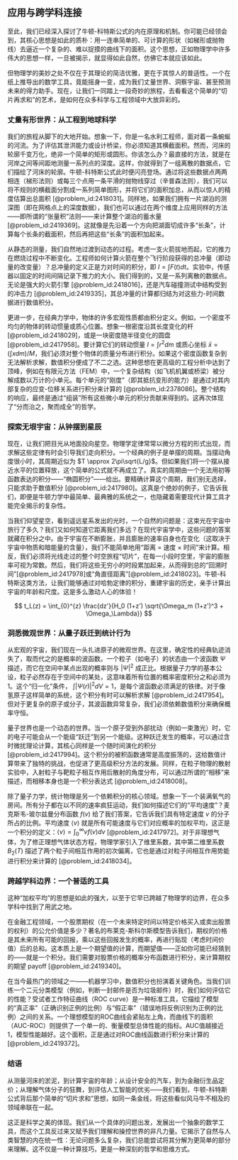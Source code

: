 ## 应用与跨学科连接

至此，我们已经深入探讨了牛顿-科特斯公式的内在原理和机制。你可能已经领会到，其核心思想是如此的质朴：用一连串简单的、可计算的形状（如梯形或抛物线）去逼近一个复杂的、难以捉摸的曲线下的面积。这个思想，正如物理学中许多伟大的思想一样，一旦被揭示，就显得如此自然，仿佛它本就应该如此。

但物理学的美妙之处不仅在于其理论的简洁优雅，更在于其惊人的普适性。一个在纸上推导出的数学工具，竟能摇身一变，成为我们丈量世界、洞察宇宙、甚至预测未来的得力助手。现在，让我们一同踏上一段奇妙的旅程，去看看这个简单的“切片再求和”的艺术，是如何在众多科学与工程领域中大放异彩的。

### 丈量有形世界：从工程到地球科学

我们的旅程从脚下的大地开始。想象一下，你是一名水利工程师，面对着一条蜿蜒的河流。为了评估其泄洪能力或设计桥梁，你必须知道其横截面积。然而，河床的轮廓千变万化，绝非一个简单的矩形或圆形。你该怎么办？最直接的方法，就是在河岸之间等间距地测量一系列点的深度。这样，你就得到了一组离散的数据点，它们描绘了河床的轮廓。牛顿-科特斯公式此时便闪亮登场。通过将这些数据点两两相连（梯形法则）或每三个点用一条平滑的抛物线穿过（辛普森法则），我们可以将不规则的横截面分割成一系列简单图形，并将它们的面积加总，从而以惊人的精度估算出总面积 [@problem_id:2418031]。同样地，如果我们拥有一片湖泊的测深图（即在网格点上的深度数据），我们也可以通过在两个维度上应用同样的方法——即所谓的“张量积”法则——来计算整个湖泊的蓄水量 [@problem_id:2419369]。这就像是先沿着一个方向把湖面切成许多“长条”，计算每个长条的截面积，然后再把这些“长条”的面积加起来。

从静态的测量，我们自然地过渡到动态的过程。考虑一支火箭拔地而起，它的推力在燃烧过程中不断变化。工程师如何计算火箭在整个飞行阶段获得的总冲量（即动量的改变量）？总冲量的定义正是力对时间的积分，即 $I = \int F(t) dt$。实验中，传感器以固定的时间间隔记录下推力的大小。我们得到的，又是一系列离散的数据点。无论是强大的火箭引擎 [@problem_id:2418016]，还是汽车碰撞测试中结构受到的冲击力 [@problem_id:2419335]，其总冲量的计算都归结为对这些力-时间数据进行数值积分。

更进一步，在经典力学中，物体的许多宏观性质都由积分定义。例如，一个密度不均匀的物体的转动惯量或质心位置。想象一根密度沿其长度变化的杆 [@problem_id:2418029]，或是一块密度随半径变化的圆盘 [@problem_id:2417958]。要计算它们的转动惯量 $I = \int r^2 dm$ 或质心坐标 $\bar{x} = (\int x dm) / M$，我们必须对整个物体的质量分布进行积分。如果这个密度函数复杂到无法解析求解，数值积分便成了不二之选。这种思想在更高级的工程分析中达到了顶峰，例如在有限元方法（FEM）中，一个复杂结构（如飞机机翼或桥梁）被分解成数以万计的小单元。每个单元的“刚度”（即其抵抗变形的能力）是通过对其内部复杂的应变-位移关系进行积分来计算的 [@problem_id:2378086]。整个结构的响应，最终是通过“组装”所有这些微小单元的积分贡献来得到的。这再次体现了“分而治之，聚而成全”的哲学。

### 探索无垠宇宙：从钟摆到星辰

现在，让我们把目光从地面投向星空。物理学定律常常以微分方程的形式出现，而求解这些定律有时会引导我们走向积分。一个经典的例子是单摆的周期。当摆动角度很小时，其周期近似为 $T \approx 2\pi\sqrt{L/g}$。但如果我们将一个摆从接近水平的位置释放，这个简单的公式就不再成立了。真实的周期由一个无法用初等函数表达的积分——“椭圆积分”——给出。要精确计算这个周期，我们别无选择，只能求助于数值积分 [@problem_id:2417980]。这真是个绝妙的例子，它告诉我们，即便是牛顿力学中最简单、最典雅的系统之一，也隐藏着需要现代计算工具才能完全揭示的复杂性。

当我们仰望星空，看到遥远星系发出的光时，一个自然的问题是：这束光在宇宙中旅行了多久？我们又如何知道它距离我们多远？在现代宇宙学中，这些问题的答案就藏在积分之中。由于宇宙在不断膨胀，并且膨胀的速率自身也在变化（这取决于宇宙中物质和暗能量的含量），我们不能简单地用“距离 = 速度 × 时间”来计算。相反，我们必须将光线走过的整个时空旅程“切片”，在每一小段时空里，宇宙的膨胀率可视为常数。然后，我们将这些无穷小的时段累加起来，从而得到总的“回溯时间”[@problem_id:2417978]或“角直径距离”[@problem_id:2418023]。牛顿-科特斯这类方法，让我们能够通过对哈勃定律的积分，重建宇宙的历史，亲手计算出宇宙的年龄和尺度。这是多么激动人心的体验！

$$
t_L(z) = \int_{0}^{z} \frac{dz'}{H_0 (1+z') \sqrt{\Omega_m (1+z')^3 + \Omega_\Lambda}}
$$

### 洞悉微观世界：从量子跃迁到统计行为

从宏观的宇宙，我们现在一头扎进原子的微观世界。在这里，确定性的经典轨迹消失了，取而代之的是概率的波函数。一个粒子（如电子）的状态由一个波函数 $\Psi$ 描述，而它在空间中某点出现的概率则与 $|\Psi|^2$ 成正比。根据量子力学的基本公设，粒子必然存在于空间中的某处，这意味着所有位置的概率密度积分之和必须为1。这个“归一化”条件， $\int |\Psi(r)|^2 dV = 1$，是每个波函数必须满足的铁律。对于像氢原子这样简单的系统，这个积分有时可以解析求解 [@problem_id:2417954]。但对于更复杂的原子或分子，其波函数异常复杂，我们必须依赖数值积分来确保概率守恒。

量子世界也是一个动态的世界。当一个原子受到外部扰动（例如一束激光）时，它的电子可能会从一个能级“跃迁”到另一个能级。这种跃迁发生的概率，可以通过含时微扰理论计算，其核心同样是一个随时间演化的积分 [@problem_id:2417994]。这个积分的被积函数通常是高度振荡的，这给数值计算带来了独特的挑战，也促进了更高级积分方法的发展。同样，在粒子物理的散射实验中，入射粒子与靶粒子相互作用后散射的角度分布，可以通过所谓的“相移”来描述，而相移本身也是一个积分表达式 [@problem_id:2418008]。

除了量子力学，统计物理是另一个依赖积分的核心领域。想象一下一个装满氧气的房间。所有分子都在以不同的速率疯狂运动，我们如何描述它们的“平均速度”？麦克斯韦-玻尔兹曼分布函数 $f(v)$ 给了我们答案，它告诉我们具有特定速度 $v$ 的分子所占的比例。平均速度 $\langle v \rangle$ 就是所有可能速度与它们对应概率的加权平均，这正是一个积分的定义：$\langle v \rangle = \int_0^\infty v f(v) dv$ [@problem_id:2417972]。对于非理想气体，为了修正理想气体状态方程，物理学家引入了维里系数，其中第二维里系数 $B_2(T)$ 描述了两个粒子间相互作用的初次偏离，它也是通过对粒子间相互作用势能进行积分来计算的 [@problem_id:2418034]。

### 跨越学科边界：一个普适的工具

这种“加权平均”的思想是如此的强大，以至于它早已跨越了物理学的边界，在众多学科中找到了用武之地。

在金融工程领域，一个股票期权（在一个未来特定时间以特定价格买入或卖出股票的权利）的公允价值是多少？著名的布莱克-斯科尔斯模型告诉我们，期权的价格是其未来所有可能的回报，乘以这些回报发生的概率，再进行贴现（考虑时间价值）后的总和。这本质上是一个期望值的计算，而期望值——正如你可能已经猜到的——就是一个积分。我们需要对股票价格的概率分布函数进行积分，来计算期权的期望 payoff [@problem_id:2419340]。

在当今最热门的领域之一——机器学习中，数值积分也扮演着关键角色。当我们训练一个二元分类模型（例如，判断一封邮件是否为垃圾邮件）时，我们如何评估它的性能？受试者工作特征曲线（ROC curve）是一种标准工具，它描绘了模型的“真正率”（正确识别正例的比例）与“假正率”（错误地将反例识别为正例的比例）之间的关系。一个理想模型的ROC曲线会紧贴左上角，而曲线下的面积（AUC-ROC）则提供了一个单一的、衡量模型总体性能的指标。AUC值越接近1，模型性能越好。这个面积，正是通过对ROC曲线函数进行积分来计算的 [@problem_id:2419372]。

### 结语

从测量河床的淤泥，到计算宇宙的年龄；从设计安全的汽车，到为金融衍生品定价；从理解气体分子的狂舞，到评估人工智能的优劣——我们看到，牛顿-科特斯公式背后那个简单的“切片求和”思想，如同一条金线，将这些看似风马牛不相及的领域串联在一起。

这正是科学之美的体现。我们从一个具体的问题出发，发展出一个抽象的数学工具，而这个工具反过来又赋予我们理解和操控世界的非凡力量。它揭示了自然与人类智慧的内在统一性：无论问题多么复杂，我们总能尝试将其分解为更简单的部分来理解。这不仅是一种计算技巧，更是一种深刻的哲学和思维方式。